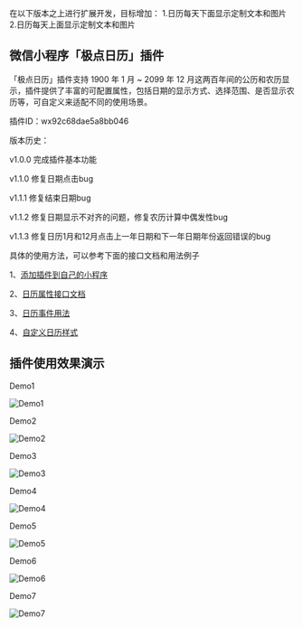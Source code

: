 在以下版本之上进行扩展开发，目标增加：
1.日历每天下面显示定制文本和图片
2.日历每天上面显示定制文本和图片

## 微信小程序「极点日历」插件

「极点日历」插件支持 1900 年 1 月 ~ 2099 年 12 月这两百年间的公历和农历显示，插件提供了丰富的可配置属性，包括日期的显示方式、选择范围、是否显示农历等，可自定义来适配不同的使用场景。

插件ID：wx92c68dae5a8bb046

版本历史：

v1.0.0 完成插件基本功能

v1.1.0 修复日期点击bug

v1.1.1 修复结束日期bug

v1.1.2 修复日期显示不对齐的问题，修复农历计算中偶发性bug

v1.1.3 修复日历1月和12月点击上一年日期和下一年日期年份返回错误的bug

具体的使用方法，可以参考下面的接口文档和用法例子

1、[添加插件到自己的小程序](https://github.com/czcaiwj/calendar/wiki/%E6%B7%BB%E5%8A%A0%E6%8F%92%E4%BB%B6%E5%88%B0%E8%87%AA%E5%B7%B1%E7%9A%84%E5%B0%8F%E7%A8%8B%E5%BA%8F)

2、[日历属性接口文档](https://github.com/czcaiwj/calendar/wiki/%E6%97%A5%E5%8E%86%E5%B1%9E%E6%80%A7%E6%8E%A5%E5%8F%A3%E6%96%87%E6%A1%A3)

3、[日历事件用法](https://github.com/czcaiwj/calendar/wiki/%E6%97%A5%E5%8E%86%E4%BA%8B%E4%BB%B6%E7%94%A8%E6%B3%95)

4、[自定义日历样式](https://github.com/czcaiwj/calendar/wiki/自定义日历样式)

## 插件使用效果演示

Demo1

![Demo1](http://imcoding.org/Public/resource/img/calendar/demo1.jpg)

Demo2

![Demo2](http://imcoding.org/Public/resource/img/calendar/demo2.jpg)

Demo3

![Demo3](http://imcoding.org/Public/resource/img/calendar/demo3.jpg)

Demo4

![Demo4](http://imcoding.org/Public/resource/img/calendar/demo4.jpg)

Demo5

![Demo5](http://imcoding.org/Public/resource/img/calendar/demo5.jpg)

Demo6

![Demo6](http://imcoding.org/Public/resource/img/calendar/demo6.jpg)

Demo7

![Demo7](http://imcoding.org/Public/resource/img/calendar/demo7.jpg)
